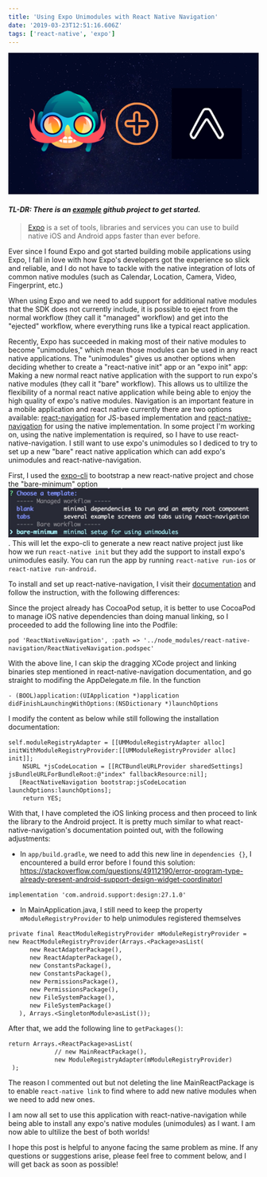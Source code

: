 ```yaml
---
title: 'Using Expo Unimodules with React Native Navigation'
date: '2019-03-23T12:51:16.606Z'
tags: ['react-native', 'expo']
---
```


![Expo+ReactNativeNavigation](./cover.png)

#### <i>TL-DR: There is an [example](https://github.com/jarvisluong/react-native-navigation-with-unimodules) github project to get started.</i>

> [Expo](https://expo.io) is a set of tools, libraries and services you can use to build native iOS and Android apps faster than ever before.

Ever since I found Expo and got started building mobile applications using Expo, I fall in love with how Expo's developers got the experience so slick and reliable, and I do not have to tackle with the native integration of lots of common native modules (such as Calendar, Location, Camera, Video, Fingerprint, etc.)

When using Expo and we need to add support for additional native modules that the SDK does not currently include, it is possible to eject from the normal workflow (they call it "managed" workflow) and get into the "ejected" workflow, where everything runs like a typical react application.

Recently, Expo has succeeded in making most of their native modules to become "unimodules," which mean those modules can be used in any react native applications. The "unimodules" gives us another options when deciding whether to create a "react-native init" app or an "expo init" app: Making a new normal react native application with the support to run expo's native modules (they call it "bare" workflow). This allows us to ultilize the flexibility of a normal react native application while being able to enjoy the high quality of expo's native modules. Navigation is an important feature in a mobile application and react native currently there are two options available: [react-navigation](https://reactnavigation.org) for JS-based implementation and [react-native-navigation](https://wix.github.io/react-native-navigation/) for using the native implementation. In some project I'm working on, using the native implementation is required, so I have to use react-native-navigation. I still want to use expo's unimodules so I dediced to try to set up a new "bare" react native application which can add expo's unimodules and react-native-navigation.

First, I used the [expo-cli](https://docs.expo.io/versions/latest/workflow/expo-cli/) to bootstrap a new react-native project and chose the "bare-minimum" option ![bare-option](./bare-minimum.jpg). This will let the expo-cli to generate a new react native project just like how we run `react-native init` but they add the support to install expo's unimodules easily. You can run the app by running `react-native run-ios` or `react-native run-android.`

To install and set up react-native-navigation, I visit their [documentation](https://wix.github.io/react-native-navigation/#/docs/Installing) and follow the instruction, with the following differences:

Since the project already has CocoaPod setup, it is better to use CocoaPod to manage iOS native dependencies than doing manual linking, so I proceeded to add the following line into the Podfile:

```
pod 'ReactNativeNavigation', :path => '../node_modules/react-native-navigation/ReactNativeNavigation.podspec'
```

With the above line, I can skip the dragging XCode project and linking binaries step mentioned in react-native-navigation documentation, and go straight to modifing the AppDelegate.m file. In the function

```
- (BOOL)application:(UIApplication *)application didFinishLaunchingWithOptions:(NSDictionary *)launchOptions
```

I modify the content as below while still following the installation documentation:

```
self.moduleRegistryAdapter = [[UMModuleRegistryAdapter alloc] initWithModuleRegistryProvider:[[UMModuleRegistryProvider alloc] init]];
    NSURL *jsCodeLocation = [[RCTBundleURLProvider sharedSettings] jsBundleURLForBundleRoot:@"index" fallbackResource:nil];
   [ReactNativeNavigation bootstrap:jsCodeLocation launchOptions:launchOptions];
    return YES;
```

With that, I have completed the iOS linking process and then proceed to link the library to the Android project. It is pretty much similar to what react-native-navigation's documentation pointed out, with the following adjustments:

- In `app/build.gradle`, we need to add this new line in `dependencies {}`, I encountered a build error before I found this solution: https://stackoverflow.com/questions/49112190/error-program-type-already-present-android-support-design-widget-coordinatorl

```
implementation 'com.android.support:design:27.1.0'
```

- In MainApplication.java, I still need to keep the property `mModuleRegistryProvider` to help unimodules registered themselves

```
private final ReactModuleRegistryProvider mModuleRegistryProvider = new ReactModuleRegistryProvider(Arrays.<Package>asList(
      new ReactAdapterPackage(),
      new ReactAdapterPackage(),
      new ConstantsPackage(),
      new ConstantsPackage(),
      new PermissionsPackage(),
      new PermissionsPackage(),
      new FileSystemPackage(),
      new FileSystemPackage()
   ), Arrays.<SingletonModule>asList());
```

After that, we add the following line to `getPackages()`:

```
return Arrays.<ReactPackage>asList(
             // new MainReactPackage(),
             new ModuleRegistryAdapter(mModuleRegistryProvider)
 );
```

The reason I commented out but not deleting the line MainReactPackage is to enable `react-native link` to find where to add new native modules when we need to add new ones.

I am now all set to use this application with react-native-navigation while being able to install any expo's native modules (unimodules) as I want. I am now able to ultilize the best of both worlds!

I hope this post is helpful to anyone facing the same problem as mine. If any questions or suggestions arise, please feel free to comment below, and I will get back as soon as possible!
